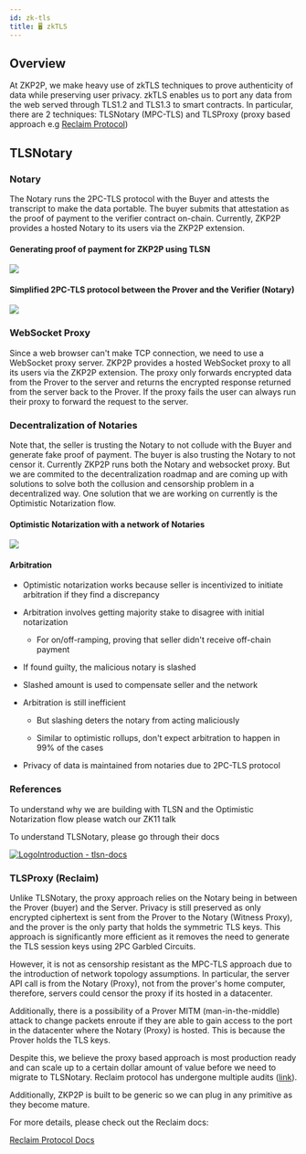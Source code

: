 ```yaml
---
id: zk-tls
title: 🖥️ zkTLS
---
```


## Overview

At ZKP2P, we make heavy use of zkTLS techniques to prove authenticity of data while preserving user privacy. zkTLS enables us to port any data from the web served through TLS1.2 and TLS1.3 to smart contracts. In particular, there are 2 techniques: TLSNotary (MPC-TLS) and TLSProxy (proxy based approach e.g [Reclaim Protocol](https://reclaimprotocol.org/))


## TLSNotary

### Notary

The Notary runs the 2PC-TLS protocol with the Buyer and attests the transcript to make the data portable. The buyer submits that attestation as the proof of payment to the verifier contract on-chain. Currently, ZKP2P provides a hosted Notary to its users via the ZKP2P extension.

#### Generating proof of payment for ZKP2P using TLSN

![](https://docs.zkp2p.xyz/~gitbook/image?url=https%3A%2F%2Flh7-us.googleusercontent.com%2FVsvr4V0SKecmStzru9uuhag2bMlGuONqNA3zNj6NzVvYy--cc9jiEAUZCuIMR2q7tpQowRNMxl3S_rz2MzTKpdvdXg1y7GIcDv6RS2RPApIp_LkaYDozlPu1bCUh3Qt6sGO2Usfv7cdnqEiNEb2pzJzjGg%3Ds2048&width=768&dpr=4&quality=100&sign=351b1636&sv=2)


#### Simplified 2PC-TLS protocol between the Prover and the Verifier (Notary)

![](https://docs.zkp2p.xyz/~gitbook/image?url=https%3A%2F%2F3629680097-files.gitbook.io%2F%7E%2Ffiles%2Fv0%2Fb%2Fgitbook-x-prod.appspot.com%2Fo%2Fspaces%252F6e2L3XxfmJSq8oZRw1gA%252Fuploads%252FtkeKhlroW2LPia2MDRWc%252Fgaranti%2520circuits%2520diagram%2520%281%29.png%3Falt%3Dmedia%26token%3D58bf305a-9288-4245-b7ed-6478e0bb4e6b&width=768&dpr=4&quality=100&sign=ac1dc5e5&sv=2)


### WebSocket Proxy

Since a web browser can't make TCP connection, we need to use a WebSocket proxy server. ZKP2P provides a hosted WebSocket proxy to all its users via the ZKP2P extension. The proxy only forwards encrypted data from the Prover to the server and returns the encrypted response returned from the server back to the Prover. If the proxy fails the user can always run their proxy to forward the request to the server.

### Decentralization of Notaries

Note that, the seller is trusting the Notary to not collude with the Buyer and generate fake proof of payment. The buyer is also trusting the Notary to not censor it. Currently ZKP2P runs both the Notary and websocket proxy. But we are commited to the decentralization roadmap and are coming up with solutions to solve both the collusion and censorship problem in a decentralized way. One solution that we are working on currently is the Optimistic Notarization flow.

#### Optimistic Notarization with a network of Notaries

![](https://docs.zkp2p.xyz/~gitbook/image?url=https%3A%2F%2Flh7-us.googleusercontent.com%2FWN8pzQrQOghkgqRDt4L-P73KRhqelGebUWPq78Z1LvCA7JwWDxjrA2JEHZ19U-l24VkCAt5fOfPYuhdUGHbcgfWxS0q3leGX1pWJVPNYQdhfCXF_y4jXmB7_SU6VAPjUqQdf7CF4vQl5aKFNFMTcFrmfOQ%3Ds2048&width=768&dpr=4&quality=100&sign=197e2e64&sv=2)


#### Arbitration

-   Optimistic notarization works because seller is incentivized to initiate arbitration if they find a discrepancy

-   Arbitration involves getting majority stake to disagree with initial notarization

    -   For on/off-ramping, proving that seller didn't receive off-chain payment

-   If found guilty, the malicious notary is slashed

-   Slashed amount is used to compensate seller and the network

-   Arbitration is still inefficient

    -   But slashing deters the notary from acting maliciously

    -   Similar to optimistic rollups, don't expect arbitration to happen in 99% of the cases

-   Privacy of data is maintained from notaries due to 2PC-TLS protocol

### References

To understand why we are building with TLSN and the Optimistic Notarization flow please watch our ZK11 talk

To understand TLSNotary, please go through their docs

[![Logo](https://docs.zkp2p.xyz/~gitbook/image?url=https%3A%2F%2Fdocs.tlsnotary.org%2Ffavicon.svg&width=20&dpr=4&quality=100&sign=5161271d&sv=2)Introduction - tlsn-docs](https://docs.tlsnotary.org/)

[](https://docs.zkp2p.xyz/developer/peerauth-extension/zktls#tlsproxy-reclaim)

### TLSProxy (Reclaim)

Unlike TLSNotary, the proxy approach relies on the Notary being in between the Prover (buyer) and the Server. Privacy is still preserved as only encrypted ciphertext is sent from the Prover to the Notary (Witness Proxy), and the prover is the only party that holds the symmetric TLS keys. This approach is significantly more efficient as it removes the need to generate the TLS session keys using 2PC Garbled Circuits.

However, it is not as censorship resistant as the MPC-TLS approach due to the introduction of network topology assumptions. In particular, the server API call is from the Notary (Proxy), not from the prover's home computer, therefore, servers could censor the proxy if its hosted in a datacenter.

Additionally, there is a possibility of a Prover MITM (man-in-the-middle) attack to change packets enroute if they are able to gain access to the port in the datacenter where the Notary (Proxy) is hosted. This is because the Prover holds the TLS keys.

Despite this, we believe the proxy based approach is most production ready and can scale up to a certain dollar amount of value before we need to migrate to TLSNotary. Reclaim protocol has undergone multiple audits ([link](https://reclaimprotocol.org/blog/posts/chacha-circuit-audit)).

Additionally, ZKP2P is built to be generic so we can plug in any primitive as they become mature.

For more details, please check out the Reclaim docs:

[Reclaim Protocol Docs](https://docs.reclaimprotocol.org/)